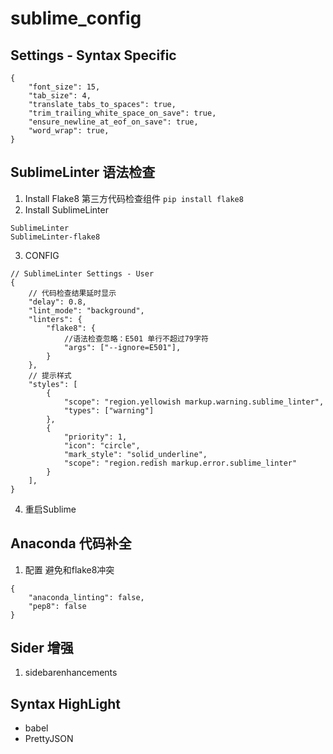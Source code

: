 # sublime_config 
## Settings - Syntax Specific
```
{   
    "font_size": 15,
    "tab_size": 4, 
    "translate_tabs_to_spaces": true,
    "trim_trailing_white_space_on_save": true, 
    "ensure_newline_at_eof_on_save": true,
    "word_wrap": true,
}
```
## SublimeLinter 语法检查
1. Install Flake8 第三方代码检查组件
`pip install flake8`
2. Install SublimeLinter
```
SublimeLinter
SublimeLinter-flake8
```
3. CONFIG
```
// SublimeLinter Settings - User
{
    // 代码检查结果延时显示
    "delay": 0.8,
    "lint_mode": "background",
    "linters": {
        "flake8": {
            //语法检查忽略：E501 单行不超过79字符 
            "args": ["--ignore=E501"],
        }
    },    
    // 提示样式
    "styles": [
        {
            "scope": "region.yellowish markup.warning.sublime_linter",
            "types": ["warning"]
        },
        {
            "priority": 1,
            "icon": "circle",
            "mark_style": "solid_underline",
            "scope": "region.redish markup.error.sublime_linter"
        }
    ],
}
```
4. 重启Sublime  

## Anaconda 代码补全  
1. 配置 避免和flake8冲突
```
{
    "anaconda_linting": false,
    "pep8": false
}
```

## Sider 增强
1. sidebarenhancements

## Syntax HighLight
- babel
- PrettyJSON 